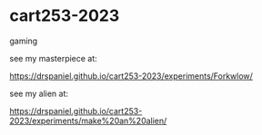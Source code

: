 # cart253-2023
gaming


see my masterpiece at:



https://drspaniel.github.io/cart253-2023/experiments/Forkwlow/

see my alien at:

https://drspaniel.github.io/cart253-2023/experiments/make%20an%20alien/
